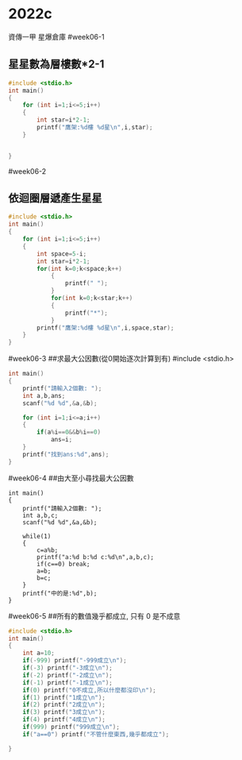 # 2022c
資傳一甲 星爆倉庫
#week06-1
## 星星數為層樓數*2-1
```cpp
#include <stdio.h>
int main()
{
    for (int i=1;i<=5;i++)
    {
        int star=i*2-1;
        printf("鷹架:%d樓 %d星\n",i,star);
    }


}
```

#week06-2
## 依迴圈層遞產生星星
```cpp
#include <stdio.h>
int main()
{
    for (int i=1;i<=5;i++)
    {
        int space=5-i;
        int star=i*2-1;
        for(int k=0;k<space;k++)
            {
                printf(" ");
            }
            for(int k=0;k<star;k++)
            {
                printf("*");
            }
        printf("鷹架:%d樓 %d星\n",i,space,star);
    }
}
```
#week06-3
##求最大公因數(從0開始逐次計算到有)
#include <stdio.h>
```cpp
int main()
{
    printf("請輸入2個數: ");
    int a,b,ans;
    scanf("%d %d",&a,&b);

    for (int i=1;i<=a;i++)
    {
        if(a%i==0&&b%i==0)
            ans=i;
    }
    printf("找到ans:%d",ans);
}
```
#week06-4
##由大至小尋找最大公因數
```cpp#include <stdio.h>
int main()
{
    printf("請輸入2個數: ");
    int a,b,c;
    scanf("%d %d",&a,&b);

    while(1)
    {
        c=a%b;
        printf("a:%d b:%d c:%d\n",a,b,c);
        if(c==0) break;
        a=b;
        b=c;
    }
    printf("中的是:%d",b);
}
```

#week06-5
##所有的數值幾乎都成立, 只有 0 是不成意
```cpp
#include <stdio.h>
int main()
{
    int a=10;
    if(-999) printf("-999成立\n");
    if(-3) printf("-3成立\n");
    if(-2) printf("-2成立\n");
    if(-1) printf("-1成立\n");
    if(0) printf("0不成立,所以什麼都沒印\n");
    if(1) printf("1成立\n");
    if(2) printf("2成立\n");
    if(3) printf("3成立\n");
    if(4) printf("4成立\n");
    if(999) printf("999成立\n");
    if("a==0") printf("不管什麼東西,幾乎都成立");

}
```
